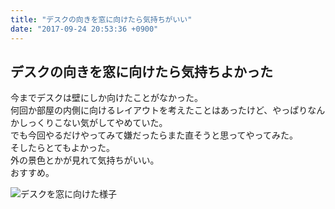 ```yaml
---
title: "デスクの向きを窓に向けたら気持ちがいい"
date: "2017-09-24 20:53:36 +0900"
---
```


## デスクの向きを窓に向けたら気持ちよかった

今までデスクは壁にしか向けたことがなかった。  
何回か部屋の内側に向けるレイアウトを考えたことはあったけど、やっぱりなんかしっくりこない気がしてやめていた。  
でも今回やるだけやってみて嫌だったらまた直そうと思ってやってみた。  
そしたらとてもよかった。  
外の景色とかが見れて気持ちがいい。  
おすすめ。

![デスクを窓に向けた様子](/images/2017/9/24/layout-1.jpg)
